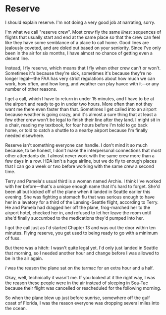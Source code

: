 # Reserve

I should explain reserve. 
I'm not doing a very good job at narrating, sorry.

I'm what we call "reserve crew". 
Most crew fly the same _lines_: sequences of flights that usually start and end at the same place so that the crew can feel like they have some semblance of a place to call home. 
Good lines are jealously coveted, and are doled out based on your seniority. 
Since I've only been in the air for six months, I have almost no chance of getting even a decent line.

Instead, I fly reserve, which means that I fly when other crew can't or won't. 
Sometimes it's because they're sick, sometimes it's because they're no longer legal—the FAA has very strict regulations about how much we can work, how often, and how long, and weather can play havoc with it—or any number of other reasons.

I get a call, which I have to return in under 15 minutes, and I have to be at the airport and ready to go in under two hours. 
More often than not they want me there even faster than that. 
Sometimes I get called into an airport because weather is going crazy, and it's almost a sure thing that at least a few other crew won't be legal to finish their line after they land. 
I might sit in a chair, reading my textbook, for four hours before I'm told to go back home, or told to catch a shuttle to a nearby airport because I'm finally needed elsewhere.

Reserve isn't something everyone can handle. 
I don't mind it so much because, to be honest, I don't make the interpersonal connections that most other attendants do. 
I almost never work with the same crew more than a few days in a row. 
HDA isn't a huge airline, but we do fly to enough places that I can go a week or two before working with the same crew a second time.

Terry and Pamela's usual third is a woman named Archie. 
I think I've worked with her before—that's a unique enough name that it's hard to forget. 
She'd been all but kicked off of the plane when it landed in Seattle earlier this evening. 
She was fighting a stomach flu that was serious enough to have her in a lavatory for a third of the Lansing-Seattle flight, according to Terry. 
He and Pamela had dragged her off the plane, frog-marched her to the airport hotel, checked her in, and refused to let her leave the room until she'd finally succumbed to the medications they'd pumped into her.

I got the call just as I'd started Chapter 13 and was out the door within ten minutes. 
Flying reserve, you get used to being ready to go with a minimum of fuss.

But there was a hitch: I wasn't quite legal yet. 
I'd only just landed in Seattle that morning, so I needed another hour and change before I was allowed to be in the air again.

_I_ was the reason the plane sat on the tarmac for an extra hour and a half.

Okay, well, technically it wasn't me. 
If you looked at it the right way, I was the reason these people were in the air instead of sleeping in Sea-Tac because their flight was cancelled or rescheduled for the following morning.

So when the plane blew up just before sunrise, somewhere off the gulf coast of Florida, I was the reason everyone was dropping several miles into the ocean.
